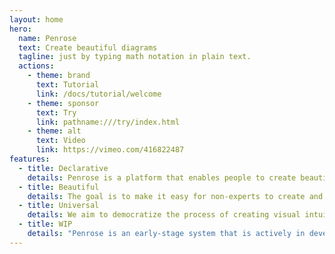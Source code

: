 ```yaml
---
layout: home
hero:
  name: Penrose
  text: Create beautiful diagrams
  tagline: just by typing math notation in plain text.
  actions:
    - theme: brand
      text: Tutorial
      link: /docs/tutorial/welcome
    - theme: sponsor
      text: Try
      link: pathname:///try/index.html
    - theme: alt
      text: Video
      link: https://vimeo.com/416822487
features:
  - title: Declarative
    details: Penrose is a platform that enables people to create beautiful diagrams just by typing mathematical notation in plain text.
  - title: Beautiful
    details: The goal is to make it easy for non-experts to create and explore high-quality diagrams and provide deeper insight into challenging technical concepts.
  - title: Universal
    details: We aim to democratize the process of creating visual intuition.
  - title: WIP
    details: "Penrose is an early-stage system that is actively in development. Feel free to get in touch: penrose-team@cs.cmu.edu"
---
```

